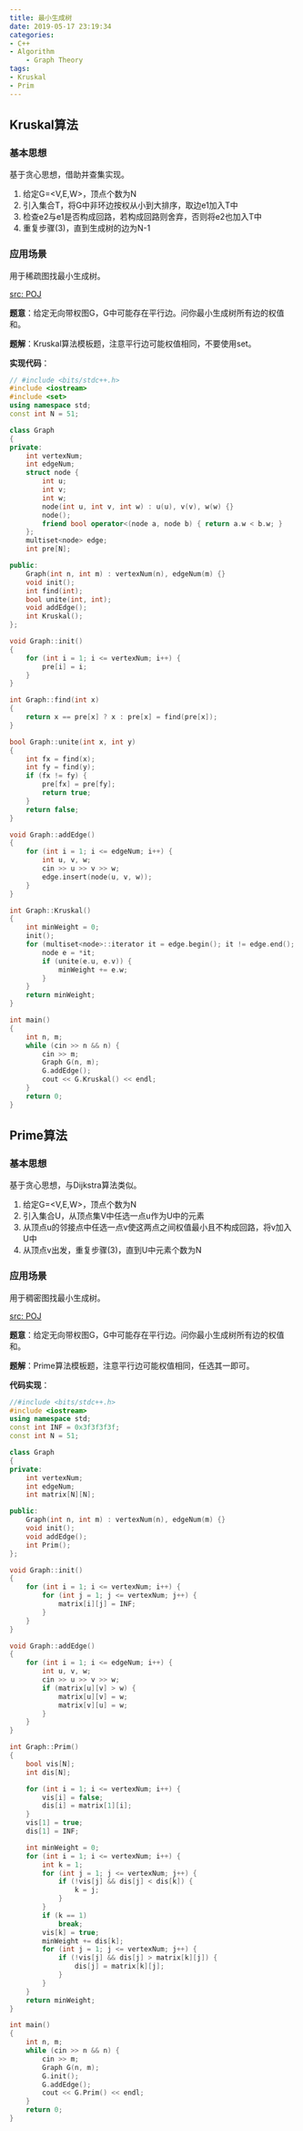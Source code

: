 ```yaml
---
title: 最小生成树
date: 2019-05-17 23:19:34
categories:
- C++
- Algorithm
    - Graph Theory
tags:
- Kruskal
- Prim
---
```


## Kruskal算法

### 基本思想

基于贪心思想，借助并查集实现。

1. 给定G=<V,E,W>，顶点个数为N
2. 引入集合T，将G中非环边按权从小到大排序，取边e1加入T中
3. 检查e2与e1是否构成回路，若构成回路则舍弃，否则将e2也加入T中
4. 重复步骤(3)，直到生成树的边为N-1
<!--more-->

### 应用场景

用于稀疏图找最小生成树。

[src: POJ](http://poj.org/problem?id=1287)

**题意**：给定无向带权图G，G中可能存在平行边。问你最小生成树所有边的权值和。

**题解**：Kruskal算法模板题，注意平行边可能权值相同，不要使用set。

**实现代码**：
```cpp
// #include <bits/stdc++.h>
#include <iostream>
#include <set>
using namespace std;
const int N = 51;

class Graph
{
private:
    int vertexNum;
    int edgeNum;
    struct node {
        int u;
        int v;
        int w;
        node(int u, int v, int w) : u(u), v(v), w(w) {}
        node();
        friend bool operator<(node a, node b) { return a.w < b.w; }
    };
    multiset<node> edge;
    int pre[N];

public:
    Graph(int n, int m) : vertexNum(n), edgeNum(m) {}
    void init();
    int find(int);
    bool unite(int, int);
    void addEdge();
    int Kruskal();
};

void Graph::init()
{
    for (int i = 1; i <= vertexNum; i++) {
        pre[i] = i;
    }
}

int Graph::find(int x)
{
    return x == pre[x] ? x : pre[x] = find(pre[x]);
}

bool Graph::unite(int x, int y)
{
    int fx = find(x);
    int fy = find(y);
    if (fx != fy) {
        pre[fx] = pre[fy];
        return true;
    }
    return false;
}

void Graph::addEdge()
{
    for (int i = 1; i <= edgeNum; i++) {
        int u, v, w;
        cin >> u >> v >> w;
        edge.insert(node(u, v, w));
    }
}

int Graph::Kruskal()
{
    int minWeight = 0;
    init();
    for (multiset<node>::iterator it = edge.begin(); it != edge.end(); it++ /*auto e : edge*/) {
        node e = *it;
        if (unite(e.u, e.v)) {
            minWeight += e.w;
        }
    }
    return minWeight;
}

int main()
{
    int n, m;
    while (cin >> n && n) {
        cin >> m;
        Graph G(n, m);
        G.addEdge();
        cout << G.Kruskal() << endl;
    }
    return 0;
}
```

## Prime算法

### 基本思想

基于贪心思想，与Dijkstra算法类似。

1. 给定G=<V,E,W>，顶点个数为N
2. 引入集合U，从顶点集V中任选一点u作为U中的元素
3. 从顶点u的邻接点中任选一点v使这两点之间权值最小且不构成回路，将v加入U中
4. 从顶点v出发，重复步骤(3)，直到U中元素个数为N

### 应用场景

用于稠密图找最小生成树。

[src: POJ](http://poj.org/problem?id=1287)

**题意**：给定无向带权图G，G中可能存在平行边。问你最小生成树所有边的权值和。

**题解**：Prime算法模板题，注意平行边可能权值相同，任选其一即可。

**代码实现**：
```cpp
//#include <bits/stdc++.h>
#include <iostream>
using namespace std;
const int INF = 0x3f3f3f3f;
const int N = 51;

class Graph
{
private:
    int vertexNum;
    int edgeNum;
    int matrix[N][N];

public:
    Graph(int n, int m) : vertexNum(n), edgeNum(m) {}
    void init();
    void addEdge();
    int Prim();
};

void Graph::init()
{
    for (int i = 1; i <= vertexNum; i++) {
        for (int j = 1; j <= vertexNum; j++) {
            matrix[i][j] = INF;
        }
    }
}

void Graph::addEdge()
{
    for (int i = 1; i <= edgeNum; i++) {
        int u, v, w;
        cin >> u >> v >> w;
        if (matrix[u][v] > w) {
            matrix[u][v] = w;
            matrix[v][u] = w;
        }
    }
}

int Graph::Prim()
{
    bool vis[N];
    int dis[N];

    for (int i = 1; i <= vertexNum; i++) {
        vis[i] = false;
        dis[i] = matrix[1][i];
    }
    vis[1] = true;
    dis[1] = INF;

    int minWeight = 0;
    for (int i = 1; i <= vertexNum; i++) {
        int k = 1;
        for (int j = 1; j <= vertexNum; j++) {
            if (!vis[j] && dis[j] < dis[k]) {
                k = j;
            }
        }
        if (k == 1)
            break;
        vis[k] = true;
        minWeight += dis[k];
        for (int j = 1; j <= vertexNum; j++) {
            if (!vis[j] && dis[j] > matrix[k][j]) {
                dis[j] = matrix[k][j];
            }
        }
    }
    return minWeight;
}

int main()
{
    int n, m;
    while (cin >> n && n) {
        cin >> m;
        Graph G(n, m);
        G.init();
        G.addEdge();
        cout << G.Prim() << endl;
    }
    return 0;
}
```
